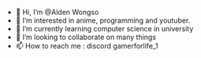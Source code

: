 - 👋 Hi, I’m @Alden Wongso
- 👀 I’m interested in anime, programming and youtuber.
- 🌱 I’m currently learning computer science in university
- 💞️ I’m looking to collaborate on many things
- 📫 How to reach me : discord gamerforlife_1

<!---
BirddoCode/BirddoCode is a ✨ special ✨ repository because its `README.md` (this file) appears on your GitHub profile.
You can click the Preview link to take a look at your changes.
--->
